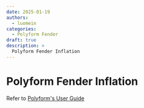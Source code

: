 ```yaml
---
date: 2025-01-19
authors:
  - luomein
categories:
  - Polyform Fender
draft: true
description: >
  Polyform Fender Inflation
---
```


# Polyform Fender Inflation

<!-- more -->

Refer to [Polyform's User Guide](https://polyform.no/user-guide/)

